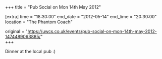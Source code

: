 +++
title = "Pub Social on Mon 14th May 2012"

[extra]
time = "18:30:00"
end_date = "2012-05-14"
end_time = "20:30:00"
location = "The Phantom Coach"

original = "https://uwcs.co.uk/events/pub-social-on-mon-14th-may-2012-1474489063885/"    
+++

Dinner at the local pub :)

